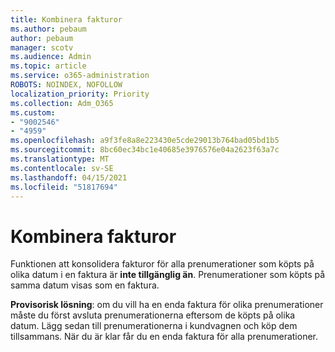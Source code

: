 ```yaml
---
title: Kombinera fakturor
ms.author: pebaum
author: pebaum
manager: scotv
ms.audience: Admin
ms.topic: article
ms.service: o365-administration
ROBOTS: NOINDEX, NOFOLLOW
localization_priority: Priority
ms.collection: Adm_O365
ms.custom:
- "9002546"
- "4959"
ms.openlocfilehash: a9f3fe8a8e223430e5cde29013b764bad05bd1b5
ms.sourcegitcommit: 8bc60ec34bc1e40685e3976576e04a2623f63a7c
ms.translationtype: MT
ms.contentlocale: sv-SE
ms.lasthandoff: 04/15/2021
ms.locfileid: "51817694"
---
```

# <a name="combine-invoices"></a>Kombinera fakturor

Funktionen att konsolidera fakturor för alla prenumerationer som köpts på olika datum i en faktura är **inte tillgänglig än**. Prenumerationer som köpts på samma datum visas som en faktura.

**Provisorisk lösning**: om du vill ha en enda faktura för olika prenumerationer måste du först avsluta prenumerationerna eftersom de köpts på olika datum. Lägg sedan till prenumerationerna i kundvagnen och köp dem tillsammans. När du är klar får du en enda faktura för alla prenumerationer.
